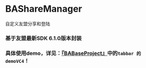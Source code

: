 # BAShareManager
自定义友盟分享和登陆

### 基于友盟最新SDK 6.1.0版本封装

### 具体使用demo，详见：[『BABaseProject』](https://github.com/boai/BABaseProject)中的`tabbar 的 demoVC4`！

